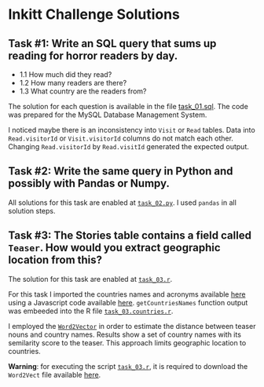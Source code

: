 # Inkitt Challenge Solutions

## Task #1: Write an SQL query that sums up reading for horror readers by day.

- 1.1 How much did they read?
- 1.2 How many readers are there?
- 1.3 What country are the readers from?

The solution for each question is available in the file
[task_01.sql](https://github.com/lucasvenez/inkitt-challenge/blob/master/task_01.sql).
The code was prepared for the MySQL Database Management System.

I noticed maybe there is an inconsistency into `Visit` or `Read` tables.
Data into `Read.visitorId` or `Visit.visitorId` columns do not match each other.
Changing `Read.visitorId` by `Read.visitId` generated the expected output.

## Task #2: Write the same query in Python and possibly with Pandas or Numpy.

All solutions for this task are enabled at [`task_02.py`](https://github.com/lucasvenez/inkitt-challenge/blob/master/task_02.py).
I used `pandas` in all solution steps.

## Task #3: The Stories table contains a field called `Teaser`. How would you extract geographic location from this?

The solution for this task are enabled at [`task_03.r`](https://github.com/lucasvenez/inkitt-challenge/blob/master/task_03.r).

For this task I imported the countries names and acronyms available [here](http://www.nationsonline.org/oneworld/country_code_list.htm)
using a Javascript code available [here](https://github.com/lucasvenez/inkitt-challenge/blob/master/task_03.countries.export.js). `getCountriesNames` function output was embeeded into the R file
[`task_03.countries.r`](https://github.com/lucasvenez/inkitt-challenge/blob/master/task_03.countries.r).

I employed the [`Word2Vector`](https://github.com/bmschmidt/wordVectors) in order to estimate the distance between teaser nouns and
country names. Results show a set of country names with its semilarity score to the teaser.
This approach limits geographic location to countries.

**Warning**: for executing the script [`task_03.r`](https://github.com/lucasvenez/inkitt-challenge/blob/master/task_03.r), it is required
to download the `Word2Vect` file available [here](https://drive.google.com/uc?id=0B7XkCwpI5KDYNlNUTTlSS21pQmM&export=download).
